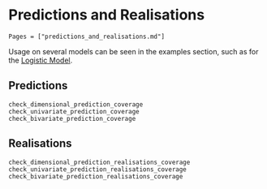 # Predictions and Realisations

```@index
Pages = ["predictions_and_realisations.md"]
```

Usage on several models can be seen in the examples section, such as for the [Logistic Model](@ref).

## Predictions

```@docs
check_dimensional_prediction_coverage
check_univariate_prediction_coverage
check_bivariate_prediction_coverage
```

## Realisations

```@docs
check_dimensional_prediction_realisations_coverage
check_univariate_prediction_realisations_coverage
check_bivariate_prediction_realisations_coverage
```